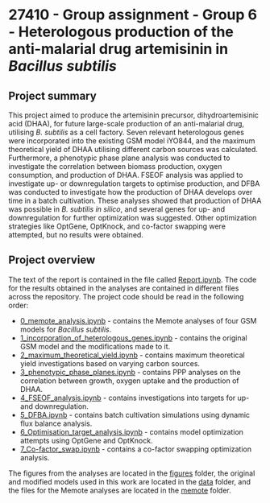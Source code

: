 # 27410 - Group assignment - Group 6 - Heterologous production of the anti-malarial drug artemisinin in _Bacillus subtilis_

## Project summary
This project aimed to produce the artemisinin precursor, dihydroartemisinic acid (DHAA), for future large-scale production of an anti-malarial drug, utilising _B. subtilis_ as a cell factory. Seven relevant heterologous genes were incorporated into the existing GSM model iYO844, and the maximum theoretical yield of DHAA utilising different carbon sources was calculated. Furthermore, a phenotypic phase plane analysis was conducted to investigate the correlation between biomass production, oxygen consumption, and production of DHAA. FSEOF analysis was applied to investigate up- or downregulation targets to optimise production, and DFBA was conducted to investigate how the production of DHAA develops over time in a batch cultivation. These analyses showed that production of DHAA was possible in _B. subtilis_ _in silico_, and several genes for up- and downregulation for further optimization was suggested. Other optimization strategies like OptGene, OptKnock, and co-factor swapping were attempted, but no results were obtained.

## Project overview
The text of the report is contained in the file called [Report.ipynb](Report.ipynb). The code for the results obtained in the analyses are contained in different files across the repository. The project code should be read in the following order:
- [0_memote_analysis.ipynb](0_memote_analysis.ipynb)  - contains the Memote analyses of four GSM models for _Bacillus subtilis_.
- [1_incorporation_of_heterologous_genes.ipynb](1_incorporation_of_heterologous_genes.ipynb) - contains the original GSM model and the modifications made to it.
- [2_maximum_theoretical_yield.ipynb](2_maximum_theoretical_yield.ipynb) - contains maximum theoretical yield investigations based on varying carbon sources.
- [3_phenotypic_phase_planes.ipynb](3_phenotypic_phase_planes.ipynb) - contains PPP analyses on the correlation between growth, oxygen uptake and the production of DHAA.
- [4_FSEOF_analysis.ipynb](4_FSEOF_analysis.ipynb) - contains investigations into targets for up- and downregulation.
- [5_DFBA.ipynb](5_DFBA.ipynb) - contains batch cultivation simulations using dynamic flux balance analysis.
- [6_Optimisation_target_analysis.ipynb](6_Optimisation_target_analysis.ipynb) - contains model optimization attempts using OptGene and OptKnock.
- [7_Co-factor_swap.ipynb](7_Co-factor_swap.ipynb) - contains a co-factor swapping optimization analysis.

The figures from the analyses are located in the [figures](figures) folder, the original and modified models used in this work are located in the [data](data) folder, and the files for the Memote analyses are located in the [memote](memote) folder.
